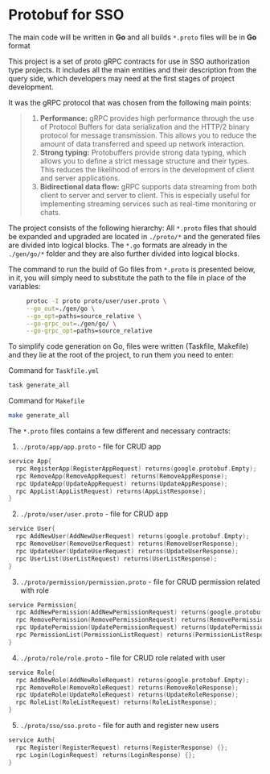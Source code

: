 # Protobuf for SSO

The main code will be written in **Go** and all builds `*.proto` files will be in **Go** format

This project is a set of proto gRPC contracts for use in SSO authorization type projects. It
includes all the main entities and their description from the query side, which developers may need at
the first stages of project development.

It was the gRPC protocol that was chosen from the following main points:
> 1. **Performance:** gRPC provides high performance through the use of Protocol Buffers
     for data serialization and the HTTP/2 binary protocol for message transmission. This allows you to reduce the
     amount
     of data transferred and speed up network interaction.
> 2. **Strong typing:** Protobuffers provide strong data typing, which allows you to define a strict
     message structure and their types. This reduces the likelihood of errors in the development of client and server
     applications.
> 3. **Bidirectional data flow:** gRPC supports data streaming from both client to server and server to
     client. This is especially useful for implementing streaming services such as real-time monitoring or chats.

The project consists of the following hierarchy:
All `*.proto` files that should be expanded and upgraded are located in `./proto/*` and
the generated files are divided into logical blocks. The `*.go` formats are already in the `./gen/go/*` folder and they
are
also further divided into logical blocks.

The command to run the build of Go files from `*.proto` is presented below, in it, you will simply need to substitute
the
path to the file in place of the variables:

```Bash
     protoc -I proto proto/user/user.proto \
     --go_out=./gen/go \
     --go_opt=paths=source_relative \
     --go-grpc_out=./gen/go/ \
     --go-grpc_opt=paths=source_relative
```

To simplify code generation on Go, files were written (Taskfile, Makefile) and they lie at the root of the project, to run them you need to
enter:

Command for `Taskfile.yml`
```Bash
task generate_all
```
Command for `Makefile`
```Bash
make generate_all
```

The `*.proto` files contains a few different and necessary contracts:

1. `./proto/app/app.proto` - file for CRUD app
```Go
service App{
  rpc RegisterApp(RegisterAppRequest) returns(google.protobuf.Empty);
  rpc RemoveApp(RemoveAppRequest) returns(RemoveAppResponse);
  rpc UpdateApp(UpdateAppRequest) returns(UpdateAppResponse);
  rpc AppList(AppListRequest) returns(AppListResponse);
}
```

2. `./proto/user/user.proto` - file for CRUD app
```Go
service User{
  rpc AddNewUser(AddNewUserRequest) returns(google.protobuf.Empty);
  rpc RemoveUser(RemoveUserRequest) returns(RemoveUserResponse);
  rpc UpdateUser(UpdateUserRequest) returns(UpdateUserResponse);
  rpc UserList(UserListRequest) returns(UserListResponse);
}
```

3. `./proto/permission/permission.proto` - file for CRUD permission related with role
```Go
service Permission{
  rpc AddNewPermission(AddNewPermissionRequest) returns(google.protobuf.Empty);
  rpc RemovePermission(RemovePermissionRequest) returns(RemovePermissionResponse);
  rpc UpdatePermission(UpdatePermissionRequest) returns(UpdatePermissionResponse);
  rpc PermissionList(PermissionListRequest) returns(PermissionListResponse);
}
```

4. `./proto/role/role.proto` - file for CRUD role related with user
```Go
service Role{
  rpc AddNewRole(AddNewRoleRequest) returns(google.protobuf.Empty);
  rpc RemoveRole(RemoveRoleRequest) returns(RemoveRoleResponse);
  rpc UpdateRole(UpdateRoleRequest) returns(UpdateRoleResponse);
  rpc RoleList(RoleListRequest) returns(RoleListResponse);
}
```

5. `./proto/sso/sso.proto` - file for auth and register new users
```Go
service Auth{
  rpc Register(RegisterRequest) returns(RegisterResponse) {};
  rpc Login(LoginRequest) returns(LoginResponse) {};
}

```
